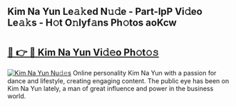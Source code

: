 ## Kim Na Yun Le𝚊𝚔ed N𝚞𝚍e - Part-lpP Vi𝚍eo Le𝚊𝚔s - H𝚘t O𝚗lyf𝚊ns Ph𝚘tos aoKcw

# <h2><a href="http://hf7lr4g.feru.top/?c=Kim+Na+Yun">🔗 👉 🔴 Kim Na Yun Vi𝚍𝚎o Ph𝚘t𝚘𝚜</a></h2>

[![Kim Na Yun Nu𝚍𝚎s](https://i.imgur.com/0TWrTi3.gif)](http://hf7lr4g.feru.top/?c=Kim+Na+Yun)
Online personality Kim Na Yun with a passion for dance and lifestyle, creating engaging content. The public eye has been on Kim Na Yun lately, a man of great influence and power in the business world. 
